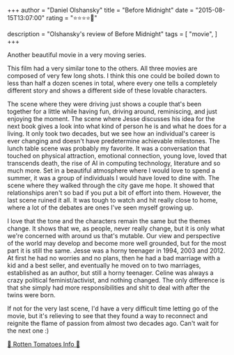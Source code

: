 +++
author = "Daniel Olshansky"
title = "Before Midnight"
date = "2015-08-15T13:07:00"
rating = "⭐⭐⭐⭐🌟"

description = "Olshansky's review of Before Midnight"
tags = [
    "movie",
]
+++


Another beautiful movie in a very moving series.

This film had a very similar tone to the others. All three movies are composed of very few long shots. I think this one could be boiled down to less than half a dozen scenes in total, where every one tells a completely different story and shows a different side of these lovable characters.

The scene where they were driving just shows a couple that's been together for a little while having fun, driving around, reminiscing, and just enjoying the moment. The scene where Jesse discusses his idea for the next book gives a look into what kind of person he is and what he does for a living. It only took two decades, but we see how an individual's career is ever changing and doesn't have predetermine achievable milestones. The lunch table scene was probably my favorite. It was a conversation that touched on physical attraction, emotional connection, young love, loved that transcends death, the rise of AI in computing technology, literature and so much more. Set in a beautiful atmosphere where I would love to spend a summer, it was a group of individuals I would have loved to dine with. The scene where they walked through the city gave me hope. It showed that relationships aren't so bad if you put a bit of effort into them. However, the last scene ruined it all. It was tough to watch and hit really close to home, where a lot of the debates are ones I've seen myself growing up.

I love that the tone and the characters remain the same but the themes change. It shows that we, as people, never really change, but it is only what we're concerned with around us that's mutable. Our view and perspective of the world may develop and become more well grounded, but for the most part it is still the same. Jesse was a horny teenager in 1994, 2003 and 2012. At first he had no worries and no plans, then he had a bad marriage with a kid and a best seller, and eventually he moved on to two marriages, established as an author, but still a horny teenager. Celine was always a crazy political feminist/activist, and nothing changed. The only difference is that she simply had more responsibilities and shit to deal with after the twins were born. 

If not for the very last scene, I'd have a very difficult time letting go of the movie, but it's relieving to see that they found a way to reconnect and reignite the flame of passion from almost two decades ago. Can't wait for the next one :)

[🍅 Rotten Tomatoes Info 🍅](https://www.rottentomatoes.com//m/before_midnight_2013)